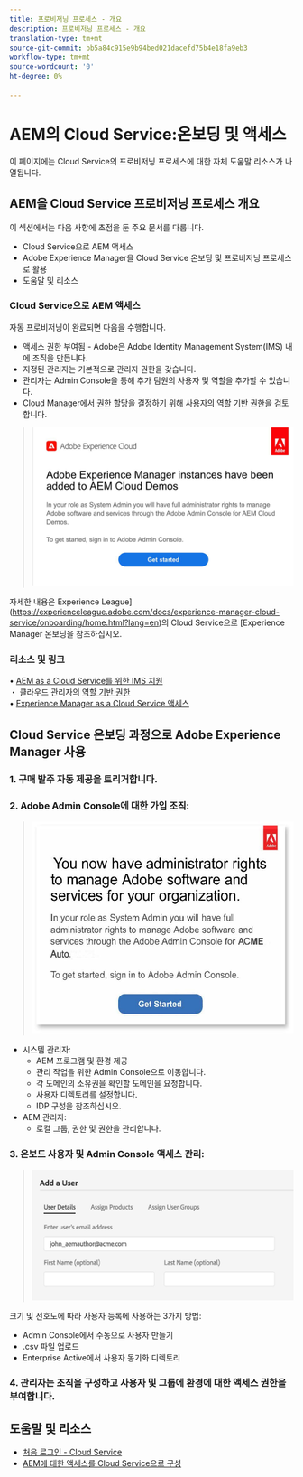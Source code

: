 ```yaml
---
title: 프로비저닝 프로세스 - 개요
description: 프로비저닝 프로세스 - 개요
translation-type: tm+mt
source-git-commit: bb5a84c915e9b94bed021dacefd75b4e18fa9eb3
workflow-type: tm+mt
source-wordcount: '0'
ht-degree: 0%

---
```



# AEM의 Cloud Service:온보딩 및 액세스

이 페이지에는 Cloud Service의 프로비저닝 프로세스에 대한 자체 도움말 리소스가 나열됩니다.

## AEM을 Cloud Service 프로비저닝 프로세스 개요

이 섹션에서는 다음 사항에 초점을 둔 주요 문서를 다룹니다.

* Cloud Service으로 AEM 액세스
* Adobe Experience Manager을 Cloud Service 온보딩 및 프로비저닝 프로세스로 활용
* 도움말 및 리소스


### Cloud Service으로 AEM 액세스

자동 프로비저닝이 완료되면 다음을 수행합니다.

* 액세스 권한 부여됨 - Adobe은 Adobe Identity Management System(IMS) 내에 조직을 만듭니다.
* 지정된 관리자는 기본적으로 관리자 권한을 갖습니다.
* 관리자는 Admin Console을 통해 추가 팀원의 사용자 및 역할을 추가할 수 있습니다.
* Cloud Manager에서 권한 할당을 결정하기 위해 사용자의 역할 기반 권한을 검토합니다.

> ![processoverview.jpg](./assets/processOverview.jpg)


자세한 내용은 Experience League](https://experienceleague.adobe.com/docs/experience-manager-cloud-service/onboarding/home.html?lang=en)의 Cloud Service으로 [Experience Manager 온보딩을 참조하십시오.

### 리소스 및 링크

• [AEM as a Cloud Service를 위한 IMS 지원](https://experienceleague.adobe.com/docs/experience-manager-cloud-service/security/ims-support.html?lang=en)\
・ 클라우드 관리자의 [역할 기반 권한](https://experienceleague.adobe.com/docs/experience-manager-cloud-service/onboarding/what-is-required/role-based-permissions.html?lang=en#what-is-required)\
• [Experience Manager as a Cloud Service 액세스](https://experienceleague.adobe.com/docs/experience-manager-cloud-service/onboarding/getting-access/navigation.html?lang=en#getting-access)


## Cloud Service 온보딩 과정으로 Adobe Experience Manager 사용

### 1. 구매 발주 자동 제공을 트리거합니다.

### 2. Adobe Admin Console에 대한 가입 조직:

>   ![processoverview2.jpg](./assets/processOverview2.jpg)

* 시스템 관리자:
   * AEM 프로그램 및 환경 제공
   * 관리 작업을 위한 Admin Console으로 이동합니다.
   * 각 도메인의 소유권을 확인할 도메인을 요청합니다.
   * 사용자 디렉토리를 설정합니다.
   * IDP 구성을 참조하십시오.
* AEM 관리자:
   * 로컬 그룹, 권한 및 권한을 관리합니다.

### 3. 온보드 사용자 및 Admin Console 액세스 관리:

>   ![processoverview3.jpg](./assets/processOverview3.jpg)

크기 및 선호도에 따라 사용자 등록에 사용하는 3가지 방법:
* Admin Console에서 수동으로 사용자 만들기
* .csv 파일 업로드
* Enterprise Active에서 사용자 동기화
디렉토리

### 4. 관리자는 조직을 구성하고 사용자 및 그룹에 환경에 대한 액세스 권한을 부여합니다.

## 도움말 및 리소스

* [처음 로그인 - Cloud Service](https://experienceleague.adobe.com/docs/experience-manager-cloud-service/onboarding/getting-access/cloud-service-programs/first-time-login.html#getting-access)
* [AEM에 대한 액세스를 Cloud Service으로 구성](https://experienceleague.adobe.com/docs/experience-manager-learn/cloud-service/accessing/overview.html?lang=en#accessing)
